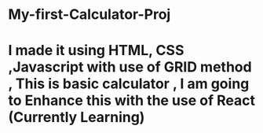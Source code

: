 # My-first-Calculator-Proj
# I made it using HTML, CSS ,Javascript with use of GRID method , This is basic calculator , I am going to Enhance this with the use of React (Currently Learning)
